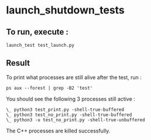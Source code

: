 # launch_shutdown_tests

## To run, execute : 
```
launch_test test_launch.py
```

## Result
To print what processes are still alive after the test, run : 
```
ps aux --forest | grep -B2 'test'
```

You should see the following 3 processes still active : 
```
\_ python3 test_print.py -shell-true-buffered
\_ python3 test_no_print.py -shell-true-buffered
\_ python3 -u test_no_print.py -shell-true-unbuffered
```

The C++ processes are killed successfully.

